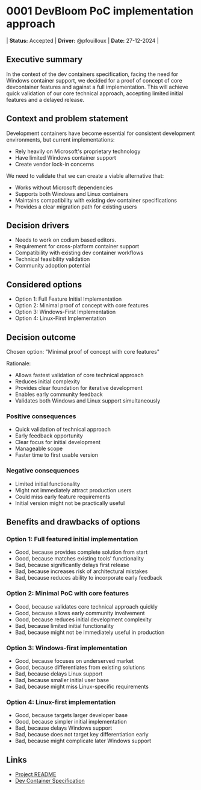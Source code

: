 # 0001 DevBloom PoC implementation approach

| **Status:** Accepted | **Driver:** @pfouilloux | **Date:** 27-12-2024 |

## Executive summary

In the context of the dev containers specification,
facing the need for Windows container support,
we decided for a  proof of concept of core devcontainer features
and against a full implementation.
This will achieve quick validation of our core technical approach,
accepting limited initial features and a delayed release.

## Context and problem statement

Development containers have become essential for consistent development environments, but current implementations:

- Rely heavily on Microsoft's proprietary technology
- Have limited Windows container support
- Create vendor lock-in concerns

We need to validate that we can create a viable alternative that:

- Works without Microsoft dependencies
- Supports both Windows and Linux containers
- Maintains compatibility with existing dev container specifications
- Provides a clear migration path for existing users

## Decision drivers

- Needs to work on codium based editors.
- Requirement for cross-platform container support
- Compatibility with existing dev container workflows
- Technical feasibility validation
- Community adoption potential

## Considered options

- Option 1: Full Feature Initial Implementation
- Option 2: Minimal proof of concept with core features
- Option 3: Windows-First Implementation
- Option 4: Linux-First Implementation

## Decision outcome

Chosen option: "Minimal proof of concept with core features"

Rationale:

- Allows fastest validation of core technical approach
- Reduces initial complexity
- Provides clear foundation for iterative development
- Enables early community feedback
- Validates both Windows and Linux support simultaneously

### Positive consequences

- Quick validation of technical approach
- Early feedback opportunity
- Clear focus for initial development
- Manageable scope
- Faster time to first usable version

### Negative consequences

- Limited initial functionality
- Might not immediately attract production users
- Could miss early feature requirements
- Initial version might not be practically useful

## Benefits and drawbacks of options

### Option 1: Full featured initial implementation

- Good, because provides complete solution from start
- Good, because matches existing tools' functionality
- Bad, because significantly delays first release
- Bad, because increases risk of architectural mistakes
- Bad, because reduces ability to incorporate early feedback

### Option 2: Minimal PoC with core features

- Good, because validates core technical approach quickly
- Good, because allows early community involvement
- Good, because reduces initial development complexity
- Bad, because limited initial functionality
- Bad, because might not be immediately useful in production

### Option 3: Windows-first implementation

- Good, because focuses on underserved market
- Good, because differentiates from existing solutions
- Bad, because delays Linux support
- Bad, because smaller initial user base
- Bad, because might miss Linux-specific requirements

### Option 4: Linux-first implementation

- Good, because targets larger developer base
- Good, because simpler initial implementation
- Bad, because delays Windows support
- Bad, because does not target key differentiation early
- Bad, because might complicate later Windows support

## Links

- [Project README](../../README.md)
- [Dev Container Specification](https://containers.dev/)
